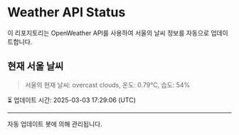 
# Weather API Status

이 리포지토리는 OpenWeather API를 사용하여 서울의 날씨 정보를 자동으로 업데이트합니다.

## 현재 서울 날씨
> 서울의 현재 날씨: overcast clouds, 온도: 0.79°C, 습도: 54%

⏳ 업데이트 시간: 2025-03-03 17:29:06 (UTC)

---
자동 업데이트 봇에 의해 관리됩니다.
